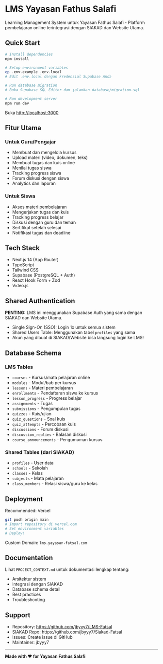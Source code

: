 # LMS Yayasan Fathus Salafi

Learning Management System untuk Yayasan Fathus Salafi - Platform pembelajaran online terintegrasi dengan SIAKAD dan Website Utama.

## Quick Start

```bash
# Install dependencies
npm install

# Setup environment variables
cp .env.example .env.local
# Edit .env.local dengan kredensial Supabase Anda

# Run database migration
# Buka Supabase SQL Editor dan jalankan database/migration.sql

# Run development server
npm run dev
```

Buka [http://localhost:3000](http://localhost:3000)

## Fitur Utama

### Untuk Guru/Pengajar
- Membuat dan mengelola kursus
- Upload materi (video, dokumen, teks)
- Membuat tugas dan kuis online
- Menilai tugas siswa
- Tracking progress siswa
- Forum diskusi dengan siswa
- Analytics dan laporan

### Untuk Siswa
- Akses materi pembelajaran
- Mengerjakan tugas dan kuis
- Tracking progress belajar
- Diskusi dengan guru dan teman
- Sertifikat setelah selesai
- Notifikasi tugas dan deadline

## Tech Stack

- Next.js 14 (App Router)
- TypeScript
- Tailwind CSS
- Supabase (PostgreSQL + Auth)
- React Hook Form + Zod
- Video.js

## Shared Authentication

**PENTING:** LMS ini menggunakan Supabase Auth yang sama dengan SIAKAD dan Website Utama.

- Single Sign-On (SSO): Login 1x untuk semua sistem
- Shared Users Table: Menggunakan tabel `profiles` yang sama
- Akun yang dibuat di SIAKAD/Website bisa langsung login ke LMS!

## Database Schema

### LMS Tables
- `courses` - Kursus/mata pelajaran online
- `modules` - Modul/bab per kursus
- `lessons` - Materi pembelajaran
- `enrollments` - Pendaftaran siswa ke kursus
- `lesson_progress` - Progress belajar
- `assignments` - Tugas
- `submissions` - Pengumpulan tugas
- `quizzes` - Kuis/ujian
- `quiz_questions` - Soal kuis
- `quiz_attempts` - Percobaan kuis
- `discussions` - Forum diskusi
- `discussion_replies` - Balasan diskusi
- `course_announcements` - Pengumuman kursus

### Shared Tables (dari SIAKAD)
- `profiles` - User data
- `schools` - Sekolah
- `classes` - Kelas
- `subjects` - Mata pelajaran
- `class_members` - Relasi siswa/guru ke kelas

## Deployment

Recommended: Vercel

```bash
git push origin main
# Import repository di vercel.com
# Set environment variables
# Deploy!
```

Custom Domain: `lms.yayasan-fatsal.com`

## Documentation

Lihat `PROJECT_CONTEXT.md` untuk dokumentasi lengkap tentang:
- Arsitektur sistem
- Integrasi dengan SIAKAD
- Database schema detail
- Best practices
- Troubleshooting

## Support

- Repository: https://github.com/jbyyy7/LMS-Fatsal
- SIAKAD Repo: https://github.com/jbyyy7/Siakad-Fatsal
- Issues: Create issue di GitHub
- Maintainer: jbyyy7

---

**Made with ❤️ for Yayasan Fathus Salafi**